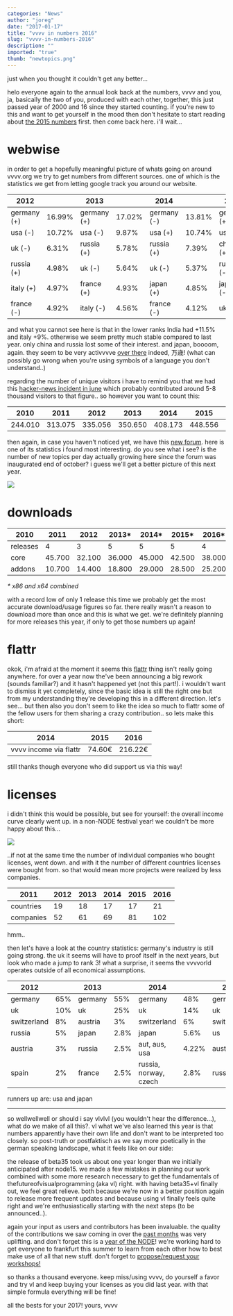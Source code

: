 ```yaml
---
categories: "News"
author: "joreg"
date: "2017-01-17"
title: "vvvv in numbers 2016"
slug: "vvvv-in-numbers-2016"
description: ""
imported: "true"
thumb: "newtopics.png"
---
```



just when you thought it couldn't get any better...

helo everyone again to the annual look back at the numbers, vvvv and you, ja, basically the two of you, produced with each other, together, this just passed year of 2000 and 16 since they started counting. if you're new to this and want to get yourself in the mood then don't hesitate to start reading about [the 2015 numbers](/blog/2016/vvvv-in-numbers-2015) first. then come back here. i'll wait...

# webwise
in order to get a hopefully meaningful picture of whats going on around vvvv.org we try to get numbers from different sources. one of which is the statistics we get from letting google track you around our website. 

**2012**| |**2013**| |**2014**| |**2015**| |**2016**|
|---|---|---|---|---|---|---|---|---|
germany (+)|16.99%|germany (+)|17.02%|germany (-)|13.81%|germany (+)|13.85%|germany (-)|12.35%
usa (-)|10.72%|usa (-)|9.87%|usa (+)|10.74%|usa (+)|10.90%|usa (+)|11.76%
uk (-)|6.31%|russia (+)|5.78%|russia (+)|7.39%|china (+)|5.44%|japan (+)|4.85%
russia (+)|4.98%|uk (-)|5.64%|uk (-)|5.37%|russia (-)|4.77%|russia (-)|4.67%
italy (+)|4.97%|france (+)|4.93%|japan (+)|4.85%|japan (-)|4.76%|uk (=)|4.51%
france (-)|4.92%|italy (-)|4.56%|france (-)|4.12%|uk (-)|4.51%|china (-)|4.26%


and what you cannot see here is that in the lower ranks India had +11.5% and italy +9%. otherwise we seem pretty much stable compared to last year. only china and russia lost some of their interest. and japan, boooom, again. they seem to be very activvvve [over there](https://twitter.com/vvvv_jp) indeed, 万歳! (what can possibly go wrong when you're using symbols of a language you don't understand..)

regarding the number of unique visitors i have to remind you that we had this [hacker-news incident in june](/blog/2016/vvvvhat-happened-in-june-2016) which probably contributed around 5-8 thousand visitors to that figure.. so however you want to count this:

**2010** | **2011** | **2012** | **2013**|**2014**|**2015**|**2016**
|---|---|---|---|---|---|---|
244.010 | 313.075 | 335.056 | 350.650 | 408.173 | 448.556 | 457.541


then again, in case you haven't noticed yet, we have this [new forum](https://discourse.vvvv.org/). here is one of its statistics i found most interesting. do you see what i see? is the number of new topics per day actually growing here since the forum was inaugurated end of october? i guess we'll get a better picture of this next year. 

![](newtopics.png) 

# downloads
|**2010** | **2011** | **2012** | **2013*** | **2014*** | **2015*** | **2016***
|---|---|---|---|---|---|---|
releases | 4 | 3 | 5 | 5 | 5 | 4 | 1
core | 45.700 | 32.100 | 36.000 | 45.000 | 42.500 | 38.000 | 29.300
addons | 10.700 | 14.400 | 18.800 | 29.000 | 28.500 | 25.200| 19.400

*\* x86 and x64 combined*

with a record low of only 1 release this time we probably get the most accurate download/usage figures so far. there really wasn't a reason to download more than once and this is what we get. we're definitely planning for more releases this year, if only to get those numbers up again!

# flattr
okok, i'm afraid at the moment it seems this [flattr](http://flattr.com/) thing isn't really going anywhere. for over a year now the've been announcing a big rework (sounds familiar?) and it hasn't happened yet (not this part!). i wouldn't want to dismiss it yet completely, since the basic idea is still the right one but from my understanding they're developing this in a different direction. let's see... but then also you don't seem to like the idea so much to flattr some of the fellow users for them sharing a crazy contribution.. so lets make this short:

|**2014** | **2015** | **2016**
|---|---|---|
vvvv income via flattr | 74.60€ | 216.22€ | 17.66€


still thanks though everyone who did support us via this way!

# licenses
i didn't think this would be possible, but see for yourself: the overall income curve clearly went up. in a non-NODE festival year! we couldn't be more happy about this...

![](Diagrams-Direct_r.png) 

..if not at the same time the number of individual companies who bought licenses, went down. and with it the number of different countries licenses were bought from. so that would mean more projects were realized by less companies. 

|**2011** | **2012** | **2013** | **2014** | **2015** | **2016**
|---|---|---|---|---|---|
countries| 19 | 18 | 17 | 17 | 21 | 19
companies| 52 | 61 | 69 | 81 | 102 | 90


hmm.. 

then let's have a look at the country statistics: germany's industry is still going strong. the uk it seems will have to proof itself in the next years, but look who made a jump to rank 3! what a surprise, it seems the vvvvorld operates outside of all economical assumptions.

**2012**| |**2013**| |**2014**| |**2015**| |**2016**|
|---|---|---|---|---|---|---|---|---|
germany|65%|germany|55%|germany|48%|germany|55%|germany|68%
uk|10%|uk|25%|uk|14%|uk|15%|uk|13.6%
switzerland|8%|austria|3%|switzerland|6%|switzerland|6%|russia|5.3%
russia|5%|japan|2.8%|japan|5.6%|us|3.52%|austria|3.8%
austria|3%|russia|2.5%|aut, aus, usa|4.22%|austria|3.22%|switzerland|1.5%
spain|2%|france|2.5%|russia, norway, czech|2.8%|russia|2.93%|France|1.6%


runners up are: usa and japan

---

so wellwellwell or should i say vlvlvl (you wouldn't hear the difference...), what do we make of all this?. vl what we've also learned this year is that numbers apparently have their own life and don't want to be interpreted too closely. so post-truth or postfaktisch as we say more poetically in the german speaking landscape, what it feels like on our side:

the release of beta35 took us about one year longer than we initially anticipated after node15. we made a few mistakes in planning our work combined with some more research necessary to get the fundamentals of thefutureofvisualprogramming (aka vl) right. with having beta35+vl finally out, we feel great relieve. both because we're now in a better position again to release more frequent updates and because using vl finally feels quite right and we're enthusiastically starting with the next steps (to be announced..). 

again your input as users and contributors has been invaluable. the quality of the contributions we saw coming in over the [past months](/blog/2017/vvvvhat-happened-in-december-2016) was very uplifting. and don't forget this is a [year of the NODE](https://nodeforum.org/announcements/node17/)! we're working hard to get everyone to frankfurt this summer to learn from each other how to best make use of all that new stuff. don't forget to [propose/request your workshops!](/blog/2016/node17-call-for-workshops)

so thanks a thousand everyone. keep miss/using vvvv, do yourself a favor and try vl and keep buying your licenses as you did last year. with that simple formula everything will be fine!

all the bests for your 2017!
yours,
vvvv